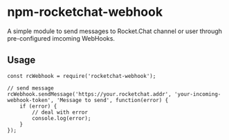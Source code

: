 # npm-rocketchat-webhook
A simple module to send messages to Rocket.Chat channel or user through pre-configured imcoming WebHooks.

## Usage

```
const rcWebhook = require('rocketchat-webhook');

// send message
rcWebhook.sendMessage('https://your.rocketchat.addr', 'your-incoming-webhook-token', 'Message to send', function(error) {
    if (error) {
        // deal with error
        console.log(error);
    }
});
```

